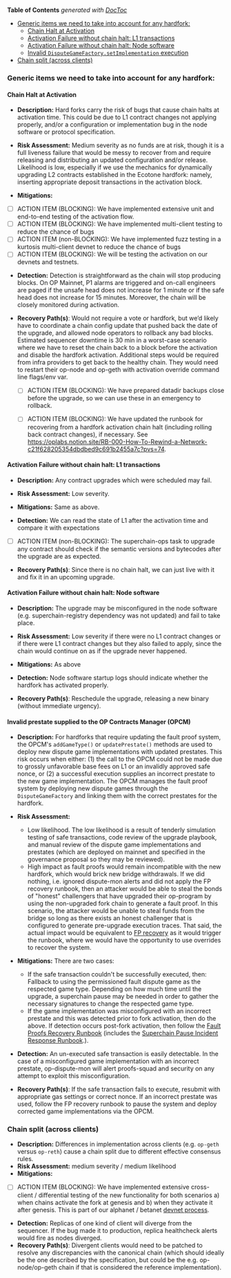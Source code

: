 <!-- START doctoc generated TOC please keep comment here to allow auto update -->
<!-- DON'T EDIT THIS SECTION, INSTEAD RE-RUN doctoc TO UPDATE -->
**Table of Contents**  *generated with [DocToc](https://github.com/thlorenz/doctoc)*

- [Generic items we need to take into account for any hardfork:](#generic-items-we-need-to-take-into-account-for-any-hardfork)
  - [Chain Halt at Activation](#chain-halt-at-activation)
  - [Activation Failure without chain halt: L1 transactions](#activation-failure-without-chain-halt-l1-transactions)
  - [Activation Failure without chain halt: Node software](#activation-failure-without-chain-halt-node-software)
  - [Invalid `DisputeGameFactory.setImplementation` execution](#invalid-disputegamefactorysetimplementation-execution)
- [Chain split (across clients)](#chain-split-across-clients)

<!-- END doctoc generated TOC please keep comment here to allow auto update -->

### Generic items we need to take into account for any hardfork:

#### Chain Halt at Activation

- **Description:** Hard forks carry the risk of bugs that cause chain halts at activation time. This could be due to L1 contract changes not applying properly, and/or a configuration or implementation bug in the node software or protocol specification.

- **Risk Assessment:** Medium severity as no funds are at risk, though it is a full liveness failure that would be messy to recover from and require releasing and distributing an updated configuration and/or release. Likelihood is low, especially if we use the mechanics for dynamically upgrading L2 contracts established in the Ecotone hardfork: namely, inserting appropriate deposit transactions in the activation block.

- **Mitigations:**

- [ ] ACTION ITEM (BLOCKING): We have implemented extensive unit and end-to-end testing of the activation flow.
- [ ] ACTION ITEM (BLOCKING): We have implemented multi-client testing to reduce the chance of bugs
- [ ] ACTION ITEM (non-BLOCKING): We have implemented fuzz testing in a kurtosis multi-client devnet to reduce the chance of bugs
- [ ] ACTION ITEM (BLOCKING): We will be testing the activation on our devnets and testnets.

- **Detection:** Detection is straightforward as the chain will stop producing blocks. On OP Mainnet, P1 alarms are triggered and on-call engineers are paged if the unsafe head does not increase for 1 minute or if the safe head does not increase for 15 minutes. Moreover, the chain will be closely monitored during activation.

- **Recovery Path(s)**: Would not require a vote or hardfork, but we’d likely have to coordinate a chain config update that pushed back the date of the upgrade, and allowed node operators to rollback any bad blocks. Estimated sequencer downtime is 30 min in a worst-case scenario where we have to reset the chain back to a block before the activation and disable the hardfork activation. Additional steps would be required from infra providers to get back to the healthy chain. They would need to restart their op-node and op-geth with activation override command line flags/env var.

    - [ ] ACTION ITEM (BLOCKING): We have prepared datadir backups close before the upgrade, so we can use these in an emergency to rollback.

    - [ ] ACTION ITEM (BLOCKING): We have updated the runbook for recovering from a hardfork activation chain halt (including rolling back contract changes), if necessary. See https://oplabs.notion.site/RB-000-How-To-Rewind-a-Network-c21f628205354dbdbed9c691b2455a7c?pvs=74.

#### Activation Failure without chain halt: L1 transactions

- **Description:** Any contract upgrades which were scheduled may fail.

- **Risk Assessment:** Low severity.

- **Mitigations:** Same as above.

- **Detection:** We can read the state of L1 after the activation time and compare it with expectations

- [ ] ACTION ITEM (non-BLOCKING): The superchain-ops task to upgrade any contract should check if the semantic versions and bytecodes after the upgrade are as expected.

- **Recovery Path(s)**:
Since there is no chain halt, we can just live with it and fix it in an upcoming upgrade.

#### Activation Failure without chain halt: Node software

- **Description:** The upgrade may be misconfigured in the node software (e.g. superchain-registry dependency was not updated) and fail to take place.

- **Risk Assessment:** Low severity if there were no L1 contract changes or if there were L1 contract changes but they also failed to apply, since the chain would continue on as if the upgrade never happened.

- **Mitigations:** As above

- **Detection:**  Node software startup logs should indicate whether the hardfork has activated properly.

- **Recovery Path(s)**: Reschedule the upgrade, releasing a new binary (without immediate urgency).


#### Invalid prestate supplied to the OP Contracts Manager (OPCM)

- **Description:** For hardforks that require updating the fault proof system, the OPCM's `addGameType()` or `updatePrestate()` methods are used to deploy new dispute game implementations with updated prestates. This risk occurs when either: (1) the call to the OPCM could not be made due to grossly unfavorable base fees on L1 or an invalidly approved safe nonce, or (2) a successful execution supplies an incorrect prestate to the new game implementation. The OPCM manages the fault proof system by deploying new dispute games through the `DisputeGameFactory` and linking them with the correct prestates for the hardfork.

- **Risk Assessment:**
    - Low likelihood. The low likelihood is a result of tenderly simulation testing of safe transactions, code review of the upgrade playbook, and manual review of the dispute game implementations and prestates (which are deployed on mainnet and specified in the governance proposal so they may be reviewed).
    - High impact as fault proofs would remain incompatible with the new hardfork, which would brick new bridge withdrawals. If we did nothing, i.e. ignored dispute-mon alerts and did not apply the FP recovery runbook, then an attacker would be able to steal the bonds of "honest" challengers that have upgraded their op-program by using the non-upgraded fork chain to generate a fault proof. In this scenario, the attacker would be unable to steal funds from the bridge so long as there exists an honest challenger that is configured to generate pre-upgrade execution traces. That said, the actual impact would be equivalent to [FP recovery](https://www.notion.so/8dad0f1e6d4644c281b0e946c89f345f?pvs=21) as it would trigger the runbook, where we would have the opportunity to use overrides to recover the system.

- **Mitigations:** There are two cases:
    - If the safe transaction couldn't be successfully executed, then: Fallback to using the permissioned fault dispute game as the respected game type. Depending on how much time until the upgrade, a superchain pause may be needed in order to gather the necessary signatures to change the respected game type.
    - If the game implementation was misconfigured with an incorrect prestate and this was detected prior to fork activation, then do the above. If detection occurs post-fork activation, then follow the [Fault Proofs Recovery Runbook](https://www.notion.so/8dad0f1e6d4644c281b0e946c89f345f?pvs=21) (includes the [Superchain Pause Incident Response Runbook](https://docs.google.com/document/d/1ooKn16PYXl_iKkv9sK4CemzgqoiQkzUX-ufPzfY9L20/edit?pli=1&tab=t.0).).

- **Detection:** An un-executed safe transaction is easily detectable. In the case of a misconfigured game implementation with an incorrect prestate, op-dispute-mon will alert proofs-squad and security on any attempt to exploit this misconfiguration.

- **Recovery Path(s)**: If the safe transaction fails to execute, resubmit with appropriate gas settings or correct nonce. If an incorrect prestate was used, follow the FP recovery runbook to pause the system and deploy corrected game implementations via the OPCM.

### Chain split (across clients)

- **Description:** Differences in implementation across clients (e.g. `op-geth` versus `op-reth`) cause a chain split due to different effective consensus rules.
- **Risk Assessment:** medium severity / medium likelihood
- **Mitigations:**
- [ ] ACTION ITEM (BLOCKING): We have implemented extensive cross-client / differential testing of the new functionality for both scenarios a) when chains activate the fork at genesis and b) when they activate it after genesis. This is part of our alphanet / betanet [devnet process](https://devnets.optimism.io/).
- **Detection:** Replicas of one kind of client will diverge from the sequencer. If the bug made it to production, replica healthcheck alerts would fire as nodes diverged.
- **Recovery Path(s)**: Divergent clients would need to be patched to resolve any discrepancies with the canonical chain (which should ideally be the one described by the specification, but could be the e.g. op-node/op-geth chain if that is considered the reference implementation).
